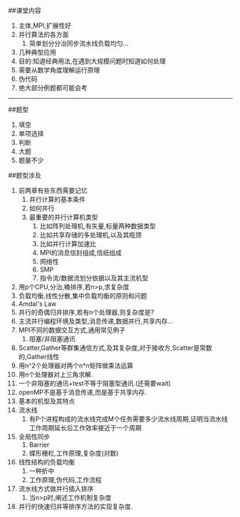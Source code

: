 ##课堂内容
1. 主体,MPI,扩展性好
2. 并行算法的各方面
	1. 简单划分分治同步流水线负载均匀...
3. 几种典型应用
4. 目的:知道经典用法,在遇到大规模问题时知道如何处理
5. 需要从数学角度理解运行原理
6. 伪代码
7. 绝大部分例题都可能会考





----
##题型
1. 填空
2. 单项选择
3. 判断
4. 大题
5. 题量不少

##题型涉及
1. 前两章有些东西需要记忆
	1. 并行计算的基本条件
	2. 如何并行
	3. 最重要的并行计算机类型
		1. 比如阵列处理机,有矢量,标量两种数据类型
		2. 比如共享存储的多处理机,以及其瓶颈
		3. 比如并行计算加速比
		4. MPI的消息信封组成,信纸组成
		5. 网络性
		6. SMP
		7. 指令流/数据流划分依据以及其主流机型
2. 用p个CPU,分治,桶排序,若n>p,求复杂度
3. 负载均衡,线性分散,集中负载均衡的原则和问题
4. Amdal's Law
5. 并行的奇偶归并排序,若有n个处理器,则复杂度是?
6. 主流并行编程环境及类型,消息传递,数据并行,共享内存...
7. MPI不同的数据交互方式,通用常见例子
	1. 阻塞/非阻塞通讯
8. Scatter,Gather等群集通信方式,及其复杂度,对于接收方,Scatter是常数的,Gather线性
9. 用n^2个处理器对两个n*n矩阵做乘法运算
10. 用n个处理器对上三角求解.
11. 一个非阻塞的通讯+test不等于阻塞型通讯.(还需要wait)
12. openMP不是基于消息传递,而是基于共享内存.
13. 基本的机型及其特点
14. 流水线
	1. 有P个进程构成的流水线完成M个任务需要多少流水线周期,证明当流水线工作周期延长后工作效率接近于一个周期
15. 全局性同步
	1. Barrier
	2. 蝶形栅栏,工作原理,复杂度(对数)
16. 线性结构的负载均衡
	1. 一种折中
	2. 工作原理,伪代码,工作流程
17. 流水线方式做并行插入排序
	1. 当n>p时,阐述工作机制复杂度
18. 并行的快速归并等排序方法的实现复杂度.
